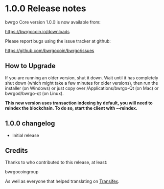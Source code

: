 1.0.0 Release notes
====================

bwrgo Core version 1.0.0 is now available from:

  https://bwrgocoin.io/downloads

Please report bugs using the issue tracker at github:

  https://github.com/bwrgocoin/bwrgo/issues


How to Upgrade
--------------

If you are running an older version, shut it down. Wait until it has completely
shut down (which might take a few minutes for older versions), then run the
installer (on Windows) or just copy over /Applications/bwrgo-Qt (on Mac) or
bwrgod/bwrgo-qt (on Linux).

**This new version uses transaction indexing by default, you will need to reindex 
the blockchain. To do so, start the client with --reindex.**


1.0.0 changelog
----------------
- Initial release


Credits
--------

Thanks to who contributed to this release, at least:

bwrgocoingroup

As well as everyone that helped translating on [Transifex](https://www.transifex.com/projects/p/bwrgo/).
